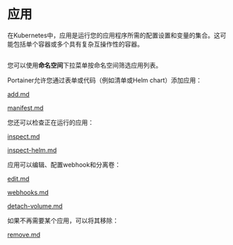 # 应用

在Kubernetes中，应用是运行您的应用程序所需的配置设置和变量的集合。这可能包括单个容器或多个具有复杂互操作性的容器。

<figure><img src="../..//assets/2.27-kubernetes-applications-list.png" alt=""><figcaption></figcaption></figure>

您可以使用**命名空间**下拉菜单按命名空间筛选应用列表。

Portainer允许您通过表单或代码（例如清单或Helm chart）添加应用：

[add.md](add.md)

[manifest.md](manifest.md)

您还可以检查正在运行的应用：

[inspect.md](inspect.md)

[inspect-helm.md](inspect-helm.md)

应用可以编辑、配置webhook和分离卷：

[edit.md](edit.md)

[webhooks.md](webhooks.md)

[detach-volume.md](detach-volume.md)

如果不再需要某个应用，可以将其移除：

[remove.md](remove.md)
